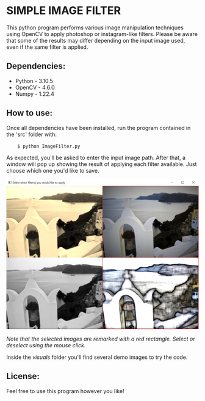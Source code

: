 # SIMPLE IMAGE FILTER
This python program performs various image manipulation techniques using OpenCV to apply photoshop or instagram-like filters.
Please be aware that some of the results may differ depending on the input image used, even if the same filter is applied.

## Dependencies:
* Python - 3.10.5
* OpenCV - 4.6.0
* Numpy - 1.22.4

## How to use:
Once all dependencies have been installed, run the program contained in the 'src' folder with:
```console
    $ python ImageFilter.py
```
As expected, you'll be asked to enter the input image path.
After that, a window will pop up showing the result of applying each filter available. Just choose which one you'd like to save.

![alt text](https://github.com/Josgonmar/Simple-image-filters/blob/master/visuals/interface.jpg?raw=true)

*Note that the selected images are remarked with a red rectangle. Select or deselect using the mouse click.*

Inside the *visuals* folder you'll find several demo images to try the code.

## License:
Feel free to use this program however you like!